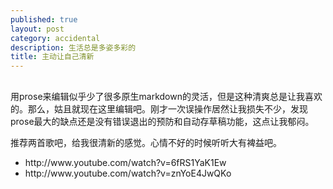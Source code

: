 ```yaml
---
published: true 
layout: post
category: accidental
description: 生活总是多姿多彩的
title: 主动让自己清新
---
```


## 
用prose来编辑似乎少了很多原生markdown的灵活，但是这种清爽总是让我喜欢的。那么，姑且就现在这里编辑吧。刚才一次误操作居然让我损失不少，发现prose最大的缺点还是没有错误退出的预防和自动存草稿功能，这点让我郁闷。

推荐两首歌吧，给我很清新的感觉。心情不好的时候听听大有裨益吧。
<ul>
<li>http://www.youtube.com/watch?v=6fRS1YaK1Ew</li>
<li>http://www.youtube.com/watch?v=znYoE4JwQKo</li>
</ul>